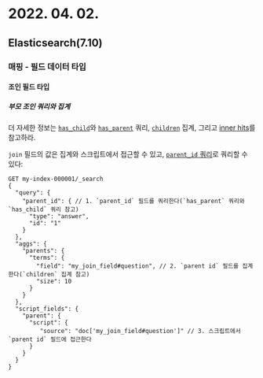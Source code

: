 # 2022. 04. 02.

## Elasticsearch(7.10)

### 매핑 - 필드 데이터 타입

#### 조인 필드 타입

##### 부모 조인 쿼리와 집계

더 자세한 정보는 [`has_child`][has-child-query]와 [`has_parent`][has-parent-query] 쿼리, [`children`][childrent-aggregation] 집계, 그리고 [inner hits][inner-hits]를 참고하라.

`join` 필드의 값은 집계와 스크립트에서 접근할 수 있고, [`parent_id` 쿼리][parent-id-query]로 쿼리할 수 있다:

```http
GET my-index-000001/_search
{
  "query": {
    "parent_id": { // 1. `parent_id` 필드를 쿼리한다(`has_parent` 쿼리와 `has_child` 쿼리 참고)
      "type": "answer",
      "id": "1"
    }
  },
  "aggs": {
    "parents": {
      "terms": {
        "field": "my_join_field#question", // 2. `parent id` 필드를 집계한다(`children` 집계 참고)
        "size": 10
      }
    }
  },
  "script_fields": {
    "parent": {
      "script": {
         "source": "doc['my_join_field#question']" // 3. 스크립트에서 `parent id` 필드에 접근한다
      }
    }
  }
}
```





[has-child-query]: https://www.elastic.co/guide/en/elasticsearch/reference/7.10/query-dsl-has-child-query.html
[has-parent-query]: https://www.elastic.co/guide/en/elasticsearch/reference/7.10/query-dsl-has-parent-query.html
[childrent-aggregation]: https://www.elastic.co/guide/en/elasticsearch/reference/7.10/search-aggregations-bucket-children-aggregation.html
[inner-hits]: https://www.elastic.co/guide/en/elasticsearch/reference/7.10/inner-hits.html#parent-child-inner-hits
[parent-id-query]: https://www.elastic.co/guide/en/elasticsearch/reference/7.10/query-dsl-parent-id-query.html
